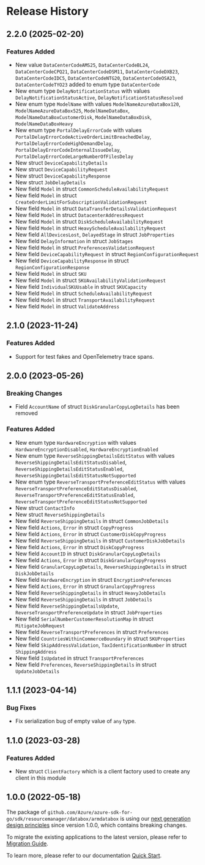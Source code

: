 # Release History

## 2.2.0 (2025-02-20)
### Features Added

- New value `DataCenterCodeAMS25`, `DataCenterCodeBL24`, `DataCenterCodeCPQ21`, `DataCenterCodeDSM11`, `DataCenterCodeDXB23`, `DataCenterCodeIDC5`, `DataCenterCodeNTG20`, `DataCenterCodeOSA23`, `DataCenterCodeTYO23` added to enum type `DataCenterCode`
- New enum type `DelayNotificationStatus` with values `DelayNotificationStatusActive`, `DelayNotificationStatusResolved`
- New enum type `ModelName` with values `ModelNameAzureDataBox120`, `ModelNameAzureDataBox525`, `ModelNameDataBox`, `ModelNameDataBoxCustomerDisk`, `ModelNameDataBoxDisk`, `ModelNameDataBoxHeavy`
- New enum type `PortalDelayErrorCode` with values `PortalDelayErrorCodeActiveOrderLimitBreachedDelay`, `PortalDelayErrorCodeHighDemandDelay`, `PortalDelayErrorCodeInternalIssueDelay`, `PortalDelayErrorCodeLargeNumberOfFilesDelay`
- New struct `DeviceCapabilityDetails`
- New struct `DeviceCapabilityRequest`
- New struct `DeviceCapabilityResponse`
- New struct `JobDelayDetails`
- New field `Model` in struct `CommonScheduleAvailabilityRequest`
- New field `Model` in struct `CreateOrderLimitForSubscriptionValidationRequest`
- New field `Model` in struct `DataTransferDetailsValidationRequest`
- New field `Model` in struct `DatacenterAddressRequest`
- New field `Model` in struct `DiskScheduleAvailabilityRequest`
- New field `Model` in struct `HeavyScheduleAvailabilityRequest`
- New field `AllDevicesLost`, `DelayedStage` in struct `JobProperties`
- New field `DelayInformation` in struct `JobStages`
- New field `Model` in struct `PreferencesValidationRequest`
- New field `DeviceCapabilityRequest` in struct `RegionConfigurationRequest`
- New field `DeviceCapabilityResponse` in struct `RegionConfigurationResponse`
- New field `Model` in struct `SKU`
- New field `Model` in struct `SKUAvailabilityValidationRequest`
- New field `IndividualSKUUsable` in struct `SKUCapacity`
- New field `Model` in struct `ScheduleAvailabilityRequest`
- New field `Model` in struct `TransportAvailabilityRequest`
- New field `Model` in struct `ValidateAddress`


## 2.1.0 (2023-11-24)
### Features Added

- Support for test fakes and OpenTelemetry trace spans.


## 2.0.0 (2023-05-26)
### Breaking Changes

- Field `AccountName` of struct `DiskGranularCopyLogDetails` has been removed

### Features Added

- New enum type `HardwareEncryption` with values `HardwareEncryptionDisabled`, `HardwareEncryptionEnabled`
- New enum type `ReverseShippingDetailsEditStatus` with values `ReverseShippingDetailsEditStatusDisabled`, `ReverseShippingDetailsEditStatusEnabled`, `ReverseShippingDetailsEditStatusNotSupported`
- New enum type `ReverseTransportPreferenceEditStatus` with values `ReverseTransportPreferenceEditStatusDisabled`, `ReverseTransportPreferenceEditStatusEnabled`, `ReverseTransportPreferenceEditStatusNotSupported`
- New struct `ContactInfo`
- New struct `ReverseShippingDetails`
- New field `ReverseShippingDetails` in struct `CommonJobDetails`
- New field `Actions`, `Error` in struct `CopyProgress`
- New field `Actions`, `Error` in struct `CustomerDiskCopyProgress`
- New field `ReverseShippingDetails` in struct `CustomerDiskJobDetails`
- New field `Actions`, `Error` in struct `DiskCopyProgress`
- New field `AccountID` in struct `DiskGranularCopyLogDetails`
- New field `Actions`, `Error` in struct `DiskGranularCopyProgress`
- New field `GranularCopyLogDetails`, `ReverseShippingDetails` in struct `DiskJobDetails`
- New field `HardwareEncryption` in struct `EncryptionPreferences`
- New field `Actions`, `Error` in struct `GranularCopyProgress`
- New field `ReverseShippingDetails` in struct `HeavyJobDetails`
- New field `ReverseShippingDetails` in struct `JobDetails`
- New field `ReverseShippingDetailsUpdate`, `ReverseTransportPreferenceUpdate` in struct `JobProperties`
- New field `SerialNumberCustomerResolutionMap` in struct `MitigateJobRequest`
- New field `ReverseTransportPreferences` in struct `Preferences`
- New field `CountriesWithinCommerceBoundary` in struct `SKUProperties`
- New field `SkipAddressValidation`, `TaxIdentificationNumber` in struct `ShippingAddress`
- New field `IsUpdated` in struct `TransportPreferences`
- New field `Preferences`, `ReverseShippingDetails` in struct `UpdateJobDetails`


## 1.1.1 (2023-04-14)
### Bug Fixes

- Fix serialization bug of empty value of `any` type.


## 1.1.0 (2023-03-28)
### Features Added

- New struct `ClientFactory` which is a client factory used to create any client in this module


## 1.0.0 (2022-05-18)

The package of `github.com/Azure/azure-sdk-for-go/sdk/resourcemanager/databox/armdatabox` is using our [next generation design principles](https://azure.github.io/azure-sdk/general_introduction.html) since version 1.0.0, which contains breaking changes.

To migrate the existing applications to the latest version, please refer to [Migration Guide](https://aka.ms/azsdk/go/mgmt/migration).

To learn more, please refer to our documentation [Quick Start](https://aka.ms/azsdk/go/mgmt).